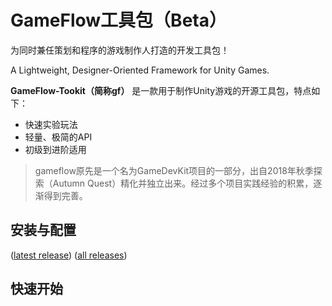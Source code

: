# GameFlow工具包（Beta）

为同时兼任策划和程序的游戏制作人打造的开发工具包！

A Lightweight, Designer-Oriented Framework for Unity Games.



**GameFlow-Tookit（简称gf）** 是一款用于制作Unity游戏的开源工具包，特点如下：

+ 快速实验玩法
+ 轻量、极简的API
+ 初级到进阶适用



> gameflow原先是一个名为GameDevKit项目的一部分，出自2018年秋季探索（Autumn Quest）精化并独立出来。经过多个项目实践经验的积累，逐渐得到完善。



## 安装与配置

([latest release](https://github.com/blueloveTH/gameflow-toolkit/releases/tag/latest_release))  ([all releases](https://github.com/blueloveTH/gameflow-toolkit/releases))





## 快速开始



